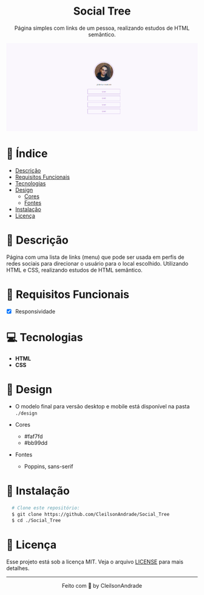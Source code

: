 <div align="center">
  <h1>Social Tree</h1>
  <p>Página simples com links de um pessoa, realizando estudos de HTML semântico.</p>
  <img src="./design/desktop.png" alt="Logo" width="800">
</div>


# 📒 Índice
* [Descrição](#descrição)
* [Requisitos Funcionais](#requisitos)
* [Tecnologias](#tecnologias)
* [Design](#design)
  * [Cores](#cores)
  * [Fontes](#fontes)
* [Instalação](#instalação)
* [Licença](#licença)

# 📃 <span id="descrição">Descrição</span>

Página com uma lista de links (menu) que pode ser usada em perfis de redes sociais para direcionar o usuário para o local escolhido. Utilizando HTML e CSS, realizando estudos de HTML semântico.

# 📌 <span id="requisitos">Requisitos Funcionais</span>
- [x] Responsividade<br>

# 💻 <span id="tecnologias">Tecnologias</span>
- **HTML**
- **CSS**

# 🎨 <span id="design">Design</span>
- O modelo final para versão desktop e mobile está disponível na pasta `./design`

- <span id="cores">Cores<br></span>
  * #faf7fd<br>
  * #bb99dd<br>

- <span id="fontes">Fontes<br></span>
  * Poppins, sans-serif

# 🚀 <span id="instalação">Instalação</span>
```bash
  # Clone este repositório:
  $ git clone https://github.com/CleilsonAndrade/Social_Tree
  $ cd ./Social_Tree
```

# 📝 <span id="licença">Licença</span>
Esse projeto está sob a licença MIT. Veja o arquivo [LICENSE](LICENSE) para mais detalhes.

---

<p align="center">
  Feito com 💜 by CleilsonAndrade
</p>